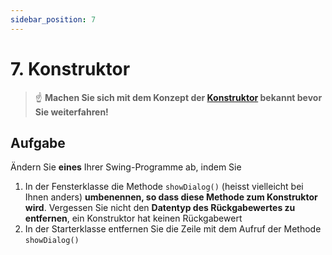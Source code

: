 ```yaml
---
sidebar_position: 7
---
```


# 7. Konstruktor

> :point_up: **Machen Sie sich mit dem Konzept der [Konstruktor](../konzepte/konstruktor.md) bekannt bevor Sie weiterfahren!**

## Aufgabe

Ändern Sie **eines** Ihrer Swing-Programme ab, indem Sie

1. In der Fensterklasse die Methode `showDialog()` (heisst vielleicht bei Ihnen anders) **umbenennen, so dass diese Methode zum Konstruktor wird**. Vergessen Sie nicht den **Datentyp des Rückgabewertes zu entfernen**, ein Konstruktor hat keinen Rückgabewert
2. In der Starterklasse entfernen Sie die Zeile mit dem Aufruf der Methode `showDialog()`
